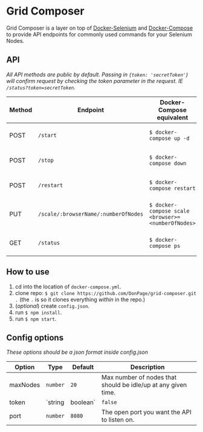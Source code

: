 # Grid Composer
Grid Composer is a layer on top of [Docker-Selenium](https://github.com/SeleniumHQ/docker-selenium) and [Docker-Compose](https://docs.docker.com/compose/) to provide API endpoints for commonly used commands for your Selenium Nodes.


## API
_All API methods are public by default. Passing in `{token: 'secretToken'}` will confirm request by checking the token parameter in the request. IE `/status?token=secretToken`._

| Method | Endpoint | Docker-Compose equivalent | Description |
| ---- | ----------- | ----------- | ----------- |
| POST | `/start` | `$ docker-compose up -d` | boot up docker containers. |
| POST | `/stop` | `$ docker-compose down` | shutdown docker containers. |
| POST | `/restart` | `$ docker-compose restart` | restart all docker containers. |
| PUT | `/scale/:browserName/:numberOfNodes` | `$ docker-compose scale <browser>=<numberOfNodes>` | Scale up a specific browser node. |
| GET | `/status` | `$ docker-compose ps` | get info on node containers. |

## How to use
1. cd into the location of `docker-compose.yml`.
2. clone repo: `$ git clone https://github.com/DonPage/grid-composer.git .` (the `.` is so it clones everything _within_ in the repo.)
3. (_optional_) create `config.json`.
4. run `$ npm install`.
5. run `$ npm start`.

## Config options
_These options should be a json format inside config.json_

| Option | Type | Default | Description |
| ---- | ----------- | ----------- | ----------- |
| maxNodes | `number` | `20` | Max number of nodes that should be idle/up at any given time. |
| token | `string|boolean` | `false` | token to confirm against before executing docker-compose commands. If `false`, all API endpoints will be open  |
| port | `number` | `8080` | The open port you want the API to listen on. |






